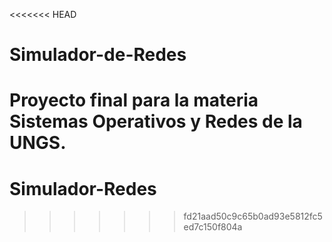 <<<<<<< HEAD
# Simulador-de-Redes
Proyecto final para la materia Sistemas Operativos y Redes de la UNGS.
=======
# Simulador-Redes
>>>>>>> fd21aad50c9c65b0ad93e5812fc5ed7c150f804a
